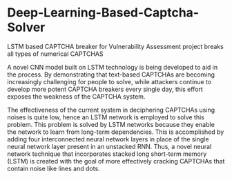 # Deep-Learning-Based-Captcha-Solver
LSTM based CAPTCHA breaker for Vulnerability Assessment project breaks all types of numerical CAPTCHAS

A novel CNN model built on LSTM technology is being developed to aid in the process. By demonstrating that text-based CAPTCHAs are becoming increasingly challenging for people to solve, while attackers continue to develop more potent CAPTCHA breakers every single day, this effort exposes the weakness of the CAPTCHA system.

The effectiveness of the current system in deciphering CAPTCHAs using noises is quite low, hence an LSTM network is employed to solve this problem. This problem is solved by LSTM networks because they enable the network to learn from long-term dependencies. This is accomplished by adding four interconnected neural network layers in place of the single neural network layer present in an unstacked RNN. Thus, a novel neural network technique that incorporates stacked long short-term memory (LSTM) is created with the goal of more effectively cracking CAPTCHAs that contain noise like lines and dots.
